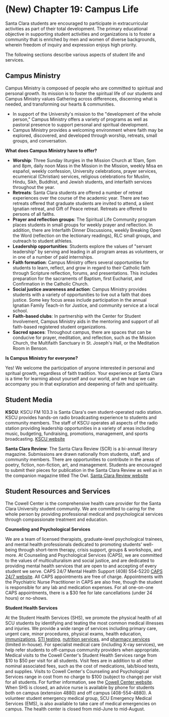 # (New) Chapter 19: Campus Life

Santa Clara students are encouraged to participate in extracurricular activities as part of their total development. The primary educational objective in supporting student activities and organizations is to foster a community that is enriched by men and women of diverse backgrounds, wherein freedom of inquiry and expression enjoys high priority.

The following sections describe various aspects of student life and services.

## Campus Ministry&#x20;

Campus Ministry is composed of people who are committed to spiritual and personal growth. Its mission is to foster the spiritual life of our students and Campus Ministry values Gathering across differences, discerning what is needed, and transforming our hearts & communities.

* In support of the University's mission to the "development of the whole person," Campus Ministry offers a variety of programs as well as pastoral presence to support personal and spiritual development.
* Campus Ministry provides a welcoming environment where faith may be explored, discovered, and developed through worship, retreats, small groups, and conversation.

**What does Campus Ministry have to offer?**

* **Worship**: Three Sunday liturgies in the Mission Church at 10am, 5pm and 8pm, daily noon Mass in the Mission in the Mission, weekly Misa en español, weekly confession, University celebrations, prayer services, ecumenical (Christian) services, religious celebrations for Muslim, Hindu, Sikh, Buddhist, and Jewish students, and interfaith services throughout the year.
* **Retreats**: Santa Clara students are offered a number of retreat experiences over the course of the academic year. There are two retreats offered that graduate students are invited to attend, a silent Ignatian retreat, and Gift of Peace retreat. Retreats are offered to persons of all faiths.
* **Prayer and reflection groups**: The Spiritual Life Community program places students in small groups for weekly prayer and reflection. In addition, there are Interfaith Dinner Discussions, weekly Breaking Open the Word (reflection on the lectionary readings), RLC small groups, and outreach to student athletes.
* **Leadership opportunities**: Students explore the values of "servant leadership" by serving and leading in all program areas as volunteers, or in one of a number of paid internships.
* **Faith formation**: Campus Ministry offers several opportunities for students to learn, reflect, and grow in regard to their Catholic faith through Scripture reflection, forums, and presentations. This includes preparation for the sacraments of Baptism, first Eucharist, and Confirmation in the Catholic Church.
* **Social justice awareness and action**: Campus Ministry provides students with a variety of opportunities to live out a faith that does justice. Some key focus areas include participation in the annual Ignatian Family Teach-in for Justice, and community service at a local school.
* **Faith-based clubs**: In partnership with the Center for Student Involvement, Campus Ministry aids in the mentoring and support of all faith-based registered student organizations.
* **Sacred spaces**: Throughout campus, there are spaces that can be conducive for prayer, meditation, and reflection, such as the Mission Church, the Multifaith Sanctuary in St. Joseph's Hall, or the Meditation Room in Benson.

**Is Campus Ministry for everyone?**

Yes! We welcome the participation of anyone interested in personal and spritual growth, regardless of faith tradition. Your experience at Santa Clara is a time for learning about yourself and our world, and we hope we can accompany you in that exploration and deepening of faith and spirituality.

## Student Media

**KSCU**: KSCU FM 103.3 is Santa Clara's own student-operated radio station. KSCU provides hands-on radio broadcasting experience to students and community members. The staff of KSCU operates all aspects of the radio station providing leadership opportunities in a variety of areas including music, budgeting, fundraising, promotions, management, and sports broadcasting. [KSCU website](https://kscu.org/)

**Santa Clara Review**: The Santa Clara Review (SCR) is a bi-annual literary magazine. Submissions are drawn nationally from students, staff, and community members. There are opportunities to contribute in the areas of poetry, fiction, non-fiction, art, and management. Students are encouraged to submit their pieces for publication in the Santa Clara Review as well as in the companion magazine titled The Owl. [Santa Clara Review website](https://santaclarareview.com/)

## Student Resources and Services

The Cowell Center is the comprehensive health care provider for the Santa Clara University student community. We are committed to caring for the whole person by providing professional medical and psychological services through compassionate treatment and education.

**Counseling and Psychological Services**

We are a team of licensed therapists, graduate-level psychological trainees, and mental health professionals dedicated to promoting students’ well-being through short-term therapy, crisis support, groups & workshops, and more. At Counseling and Psychological Services (CAPS), we are committed to the values of multiculturalism and social justice, and are dedicated to providing mental health services that are open to and accepting of every student we serve. CAPS 24/7 Mental Health Support (408) 554-5220 [CAPS 24/7 website](https://www.scu.edu/cowell/caps/caps247/). All CAPS appointments are free of charge.  Appointments with the Psychiatric Nurse Practitioner in CAPS are also free, though the student is responsible for any lab and medication expenses. For all one-on-one CAPS appointments, there is a $30 fee for late cancellations (under 24 hours) or no-shows.&#x20;

**Student Health Services**

At the Student Health Services (SHS), we promote the physical health of all SCU students by identifying and teating the most common medical illnesses and injuries. We provide a wide range of services including primary care, urgent care, minor procedures, physical exams, health education, [immunizations](https://www.scu.edu/cowell/shs/immunizations/), [STI testing](https://www.scu.edu/cowell/shs/sexual-health/), [nutrition services](https://www.scu.edu/cowell/shs/nutrition/), and [pharmacy services](https://www.scu.edu/cowell/shs/pharmacy/) (limited in-house). For specialist medical care (including X-ray services), we help refer students to off-campus community providers when appropriate. Medical visits to the Cowell Center's Student Health Services range from $10 to $50 per visit for all students. Visit fees are in addition to all other nominal associated fees, such as the cost of medications, lab/blood tests, and supplies. Visits to Cowell Center's Counseling and Psychological Services range in cost from no charge to $100 (subject to change) per visit for all students. For further information, see the [Cowell Center website](https://www.scu.edu/cowell/). When SHS is closed, an advice nurse is available by phone for students both on campus (extension 4880) and off campus (408-554-4880). A volunteer student emergency medical group, SCU Emergency Medical Services (EMS), is also available to take care of medical emergencies on campus. The health center is closed from mid-June to mid-August.
